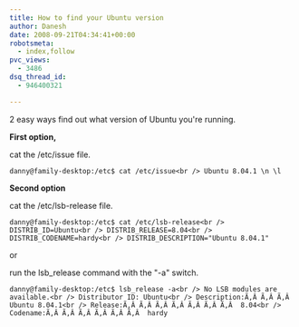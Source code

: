 ```yaml
---
title: How to find your Ubuntu version
author: Danesh
date: 2008-09-21T04:34:41+00:00
robotsmeta:
  - index,follow
pvc_views:
  - 3486
dsq_thread_id:
  - 946400321

---
```

2 easy ways find out what version of Ubuntu you're running.

**First option,**

cat the /etc/issue file.

`danny@family-desktop:/etc$ cat /etc/issue<br />
Ubuntu 8.04.1 \n \l`

**Second option**

cat the /etc/lsb-release file.

`danny@family-desktop:/etc$ cat /etc/lsb-release<br />
DISTRIB_ID=Ubuntu<br />
DISTRIB_RELEASE=8.04<br />
DISTRIB_CODENAME=hardy<br />
DISTRIB_DESCRIPTION="Ubuntu 8.04.1"`

or

run the lsb_release command with the "-a" switch.

`danny@family-desktop:/etc$ lsb_release -a<br />
No LSB modules are available.<br />
Distributor ID: Ubuntu<br />
Description:Ã‚Â Ã‚Â Ã‚Â  Ubuntu 8.04.1<br />
Release:Ã‚Â Ã‚Â Ã‚Â Ã‚Â Ã‚Â Ã‚Â Ã‚Â  8.04<br />
Codename:Ã‚Â Ã‚Â Ã‚Â Ã‚Â Ã‚Â Ã‚Â  hardy`